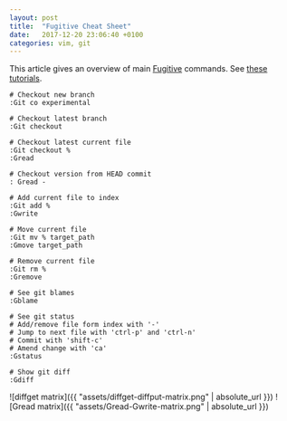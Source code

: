 ```yaml
---
layout: post
title:  "Fugitive Cheat Sheet"
date:   2017-12-20 23:06:40 +0100
categories: vim, git
---
```

This article gives an overview of main [Fugitive](https://github.com/tpope/vim-fugitive) commands. See [these tutorials](http://vimcasts.org/episodes/fugitive-vim---a-complement-to-command-line-git/).

```
# Checkout new branch
:Git co experimental

# Checkout latest branch
:Git checkout

# Checkout latest current file
:Git checkout %
:Gread

# Checkout version from HEAD commit
: Gread -

# Add current file to index
:Git add %
:Gwrite

# Move current file
:Git mv % target_path
:Gmove target_path

# Remove current file
:Git rm %
:Gremove

# See git blames
:Gblame

# See git status
# Add/remove file form index with '-'
# Jump to next file with 'ctrl-p' and 'ctrl-n'
# Commit with 'shift-c'
# Amend change with 'ca'
:Gstatus

# Show git diff
:Gdiff
```

![diffget matrix]({{ "assets/diffget-diffput-matrix.png" | absolute_url }})
![Gread matrix]({{ "assets/Gread-Gwrite-matrix.png" | absolute_url }})
